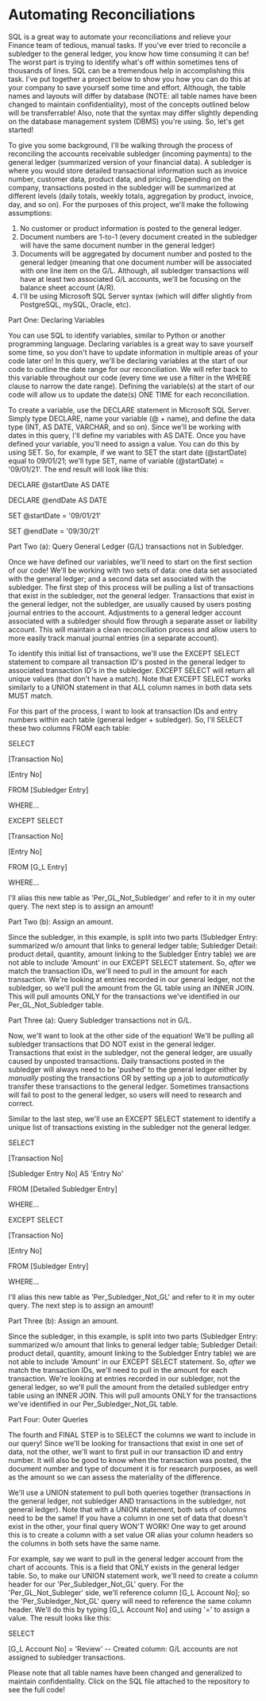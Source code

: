 # Automating Reconciliations
SQL is a great way to automate your reconciliations and relieve your Finance team of tedious, manual tasks. If you've ever tried to reconcile a subledger to the general ledger,
you know how time consuming it can be! The worst part is trying to identify what's off within sometimes tens of thousands of lines.  SQL can be a tremendous help in accomplishing this task.  I've put together a project below to show you how you can do this at your company to save yourself some time and effort.  Although, the table names and layouts will differ by database (NOTE: all table names have been changed to maintain confidentiality), most of the concepts outlined below will be transferrable!  Also, note that the syntax may differ slightly depending on the database management system (DBMS) you're using.  So, let's get started!

To give you some background, I'll be walking through the process of reconciling the accounts receivable subledger (incoming payments) to the general ledger (summarized version of your financial data).  A subledger is where you would store detailed transactional information such as invoice number, customer data, product data, and pricing.  Depending on the company, transactions posted in the subledger will be summarized at different levels (daily totals, weekly totals, aggregation by product, invoice, day, and so on).  For the purposes of this project, we'll make the following assumptions:

1) No customer or product information is posted to the general ledger.
2) Document numbers are 1-to-1 (every document created in the subledger will have the same document number in the general ledger)
3) Documents will be aggregated by document number and posted to the general ledger (meaning that one document number will be associated with one line item on the G/L.  Although, all subledger transactions will have at least two associated G/L accounts, we'll be focusing on the balance sheet account (A/R).
4) I'll be using Microsoft SQL Server syntax (which will differ slightly from PostgreSQL, mySQL, Oracle, etc).

Part One: Declaring Variables

You can use SQL to identify variables, similar to Python or another programming language. Declaring variables is a great way to save yourself some time, so you don't have to update information in multiple areas of your code later on!  In this query, we'll be declaring variables at the start of our code to outline the date range for our reconciliation.  We will refer back to this variable throughout our code (every time we use a filter in the WHERE clause to narrow the date range).  Defining the variable(s) at the start of our code will allow us to update the date(s) ONE TIME for each reconciliation.

To create a variable, use the DECLARE statement in Microsoft SQL Server.  Simply type DECLARE, name your variable (@ + name), and define the data type (INT, AS DATE, VARCHAR, and so on).  Since we'll be working with dates in this query, I'll define my variables with AS DATE.  Once you have defined your variable, you'll need to assign a value.  You can do this by using SET.  So, for example, if we want to SET the start date (@startDate) equal to 09/01/21; we'll type SET, name of variable (@startDate) = '09/01/21'.  The end result will look like this:

DECLARE @startDate AS DATE

DECLARE @endDate AS DATE

SET @startDate = '09/01/21'

SET @endDate = '09/30/21'

Part Two (a): Query General Ledger (G/L) transactions not in Subledger.

Once we have defined our variables, we'll need to start on the first section of our code!  We'll be working with two sets of data: one data set associated with the general ledger; and a second data set associated with the subledger. The first step of this process will be pulling a list of transactions that exist in the subledger, not the general ledger.  Transactions that exist in the general ledger, not the subledger, are usually caused by users posting journal entries to the account.  Adjustments to a general ledger account associated with a subledger should flow through a separate asset or liability account.  This will maintain a clean reconciliation process and allow users to more easily track manual journal entries (in a separate account).

To identify this initial list of transactions, we'll use the EXCEPT SELECT statement to compare all transaction ID's posted in the general ledger to associated transaction ID's in the subledger.  EXCEPT SELECT will return all unique values (that don't have a match). Note that EXCEPT SELECT works similarly to a UNION statement in that ALL column names in both data sets MUST match.

For this part of the process, I want to look at transaction IDs and entry numbers within each table (general ledger + subledger).  So, I'll SELECT these two columns FROM each table:

SELECT

[Transaction No]

[Entry No]

FROM [Subledger Entry]

WHERE...

EXCEPT SELECT

[Transaction No]

[Entry No]

FROM [G_L Entry]

WHERE...

I'll alias this new table as 'Per_GL_Not_Subledger' and refer to it in my outer query. The next step is to assign an amount! 

Part Two (b): Assign an amount.

Since the subledger, in this example, is split into two parts (Subledger Entry: summarized w/o amount that links to general ledger table; Subledger Detail: product detail, quantity, amount linking to the Subledger Entry table) we are not able to include 'Amount' in our EXCEPT SELECT statement.  So, _after_ we match the transaction IDs, we'll need to pull in the amount for each transaction.  We're looking at entries recorded in our general ledger, not the subledger, so we'll pull the amount from the GL table using an INNER JOIN.  This will pull amounts ONLY for the transactions we've identified in our Per_GL_Not_Subledger table.

Part Three (a): Query Subledger transactions not in G/L.

Now, we'll want to look at the other side of the equation!  We'll be pulling all subledger transactions that DO NOT exist in the general ledger.  Transactions that exist in the subledger, not the general ledger, are usually caused by unposted transactions.  Daily transactions posted in the subledger will always need to be 'pushed' to the general ledger either by _manually_ posting the transactions OR by setting up a job to _automatically_ transfer these transactions to the general ledger.  Sometimes transactions will fail to post to the general ledger, so users will need to research and correct.

Similar to the last step, we'll use an EXCEPT SELECT statement to identify a unique list of transactions existing in the subledger not the general ledger.

SELECT

[Transaction No]

[Subledger Entry No] AS 'Entry No'

FROM [Detailed Subledger Entry]

WHERE...

EXCEPT SELECT

[Transaction No]

[Entry No]

FROM [Subledger Entry]

WHERE...

I'll alias this new table as 'Per_Subledger_Not_GL' and refer to it in my outer query. The next step is to assign an amount!  

Part Three (b): Assign an amount.

Since the subledger, in this example, is split into two parts (Subledger Entry: summarized w/o amount that links to general ledger table; Subledger Detail: product detail, quantity, amount linking to the Subledger Entry table) we are not able to include 'Amount' in our EXCEPT SELECT statement.  So, _after_ we match the transaction IDs, we'll need to pull in the amount for each transaction.  We're looking at entries recorded in our subledger, not the general ledger, so we'll pull the amount from the detailed subledger entry table using an INNER JOIN.  This will pull amounts ONLY for the transactions we've identified in our Per_Subledger_Not_GL table.

Part Four: Outer Queries

The fourth and FINAL STEP is to SELECT the columns we want to include in our query!  Since we'll be looking for transactions that exist in one set of data, not the other, we'll want to first pull in our transaction ID and entry number.  It will also be good to know when the transaction was posted, the document number and type of document it is for research purposes, as well as the amount so we can assess the materiality of the difference.  

We'll use a UNION statement to pull both queries together (transactions in the general ledger, not subledger AND transactions in the subledger, not general ledger).  Note that with a UNION statement, both sets of columns need to be the same!  If you have a column in one set of data that doesn't exist in the other, your final query WON'T WORK!  One way to get around this is to create a column with a set value OR alias your column headers so the columns in both sets have the same name.

For example, say we want to pull in the general ledger account from the chart of accounts.  This is a field that ONLY exists in the general ledger table.  So, to make our UNION statement work, we'll need to create a column header for our 'Per_Subledger_Not_GL' query.  For the 'Per_GL_Not_Subleger' side, we'll reference column [G_L Account No]; so the 'Per_Subledger_Not_GL' query will need to reference the same column header.  We'll do this by typing [G_L Account No] and using '=' to assign a value. The result looks like this:

SELECT

[G_L Account No] = 'Review' -- Created column: G/L accounts are not assigned to subledger transactions.

Please note that all table names have been changed and generalized to maintain confidentiality.  Click on the SQL file attached to the repository to see the full code!


